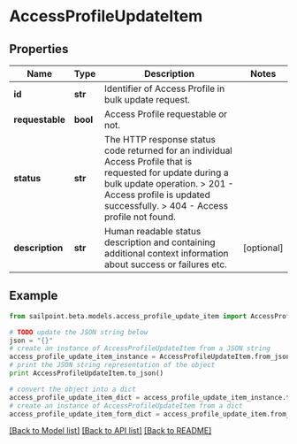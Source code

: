 # AccessProfileUpdateItem


## Properties

Name | Type | Description | Notes
------------ | ------------- | ------------- | -------------
**id** | **str** | Identifier of Access Profile in bulk update request. | 
**requestable** | **bool** | Access Profile requestable or not. | 
**status** | **str** |  The HTTP response status code returned for an individual Access Profile that is requested for update during a bulk update operation.  &gt; 201   - Access profile is updated successfully.  &gt; 404   - Access profile not found.  | 
**description** | **str** | Human readable status description and containing additional context information about success or failures etc.  | [optional] 

## Example

```python
from sailpoint.beta.models.access_profile_update_item import AccessProfileUpdateItem

# TODO update the JSON string below
json = "{}"
# create an instance of AccessProfileUpdateItem from a JSON string
access_profile_update_item_instance = AccessProfileUpdateItem.from_json(json)
# print the JSON string representation of the object
print AccessProfileUpdateItem.to_json()

# convert the object into a dict
access_profile_update_item_dict = access_profile_update_item_instance.to_dict()
# create an instance of AccessProfileUpdateItem from a dict
access_profile_update_item_form_dict = access_profile_update_item.from_dict(access_profile_update_item_dict)
```
[[Back to Model list]](../README.md#documentation-for-models) [[Back to API list]](../README.md#documentation-for-api-endpoints) [[Back to README]](../README.md)


